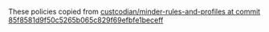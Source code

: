 These policies copied from [custcodian/minder-rules-and-profiles at commit 85f8581d9f50c5265b065c829f69efbfe1beceff](https://github.com/custcodian/minder-rules-and-profiles/tree/85f8581d9f50c5265b065c829f69efbfe1beceff)
